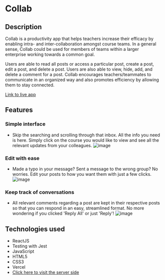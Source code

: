 # Collab
## Description
Collab is a productivity app that helps teachers increase their efficacy by enabling intra- and inter-collaboration amongst course teams. In a general sense, Collab could be used for members of teams within a larger enterprise working towards a common goal.

Users are able to read all posts or access a particular post, create a post, edit a post, and delete a post. Users are also able to view, hide, add, and delete a comment for a post. Collab encourages teachers/teammates to communicate in an organized way and also promotes efficiency by allowing them to stay connected.

[Link to live app](https://collab-app-smoky.vercel.app/)

## Features
### Simple interface
- Skip the searching and scrolling through that inbox. All the info you need is here. Simply click on the course you would like to view and see all the relevant updates from your colleagues.
![image](https://user-images.githubusercontent.com/76637034/119248754-34095b80-bb48-11eb-8dd9-db8855e9f6bf.png)

### Edit with ease
- Made a typo in your message? Sent a message to the wrong group? No worries. Edit your posts to how you want them with just a few clicks.
![image](https://user-images.githubusercontent.com/76637034/119248787-61560980-bb48-11eb-8a83-996aac255288.png)


### Keep track of conversations
- All relevant comments regarding a post are kept in their respective posts so that you can respond in an easy, streamlined format. No more wondering if you clicked 'Reply All' or just 'Reply'!
![image](https://user-images.githubusercontent.com/76637034/119248799-7d59ab00-bb48-11eb-9324-006ec01511a0.png)

## Technologies used
- ReactJS
- Testing with Jest
- JavaScript
- HTML5
- CSS3
- Vercel
- [Click here to visit the server side](https://github.com/christineyoo/collab-server)
